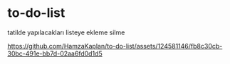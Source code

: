 # to-do-list
tatilde yapılacakları listeye ekleme silme



https://github.com/HamzaKaplan/to-do-list/assets/124581146/fb8c30cb-30bc-491e-bb7d-02aa6fd0d1d5



